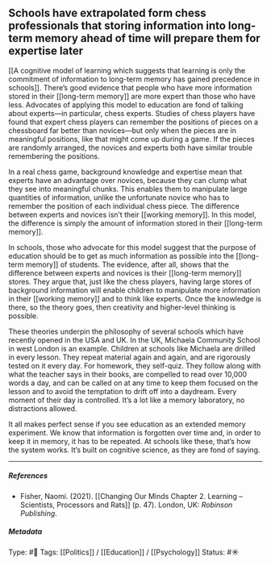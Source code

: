 ## Schools have extrapolated form chess professionals that storing information into long-term memory ahead of time will prepare them for expertise later # 

[[A cognitive model of learning which suggests that learning is only the commitment of information to long-term memory has gained precedence in schools]]. There’s good evidence that people who have more information stored in their [[long-term memory]] are more expert than those who have less. Advocates of applying this model to education are fond of talking about experts—in particular, chess experts. Studies of chess players have found that expert chess players can remember the positions of pieces on a chessboard far better than novices—but only when the pieces are in meaningful positions, like that might come up during a game. If the pieces are randomly arranged, the novices and experts both have similar trouble remembering the positions.

In a real chess game, background knowledge and expertise mean that experts have an advantage over novices, because they can clump what they see into meaningful chunks. This enables them to manipulate large quantities of information, unlike the unfortunate novice who has to remember the position of each individual chess piece. The difference between experts and novices isn’t their [[working memory]]. In this model, the difference is simply the amount of information stored in their [[long-term memory]].

In schools, those who advocate for this model suggest that the purpose of education should be to get as much information as possible into the [[long-term memory]] of students. The evidence, after all, shows that the difference between experts and novices is their [[long-term memory]] stores. They argue that, just like the chess players, having large stores of background information will enable children to manipulate more information in their [[working memory]] and to think like experts. Once the knowledge is there, so the theory goes, then creativity and higher-level thinking is possible.

These theories underpin the philosophy of several schools which have recently opened in the USA and UK. In the UK, Michaela Community School in west London is an example. Children at schools like Michaela are drilled in every lesson. They repeat material again and again, and are rigorously tested on it every day. For homework, they self-quiz. They follow along with what the teacher says in their books, are compelled to read over 10,000 words a day, and can be called on at any time to keep them focused on the lesson and to avoid the temptation to drift off into a daydream. Every moment of their day is controlled. It’s a lot like a memory laboratory, no distractions allowed. 

It all makes perfect sense if you see education as an extended memory experiment. We know that information is forgotten over time and, in order to keep it in memory, it has to be repeated. At schools like these, that’s how the system works. It’s built on cognitive science, as they are fond of saying.

___

##### References

- Fisher, Naomi. (2021). [[Changing Our Minds Chapter 2. Learning – Scientists, Processors and Rats]] (p. 47). London, UK: _Robinson Publishing_.

##### Metadata

Type: #🔴 
Tags: [[Politics]] / [[Education]] / [[Psychology]]
Status: #☀️ 
